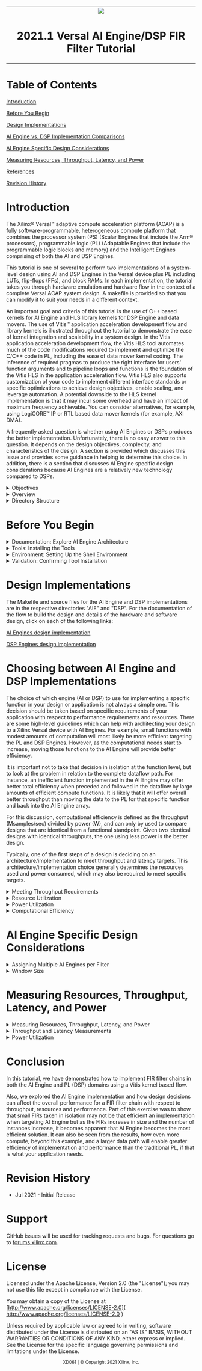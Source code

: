 <table>
 <tr>
   <td align="center"><img src="https://www.xilinx.com/content/dam/xilinx/imgs/press/media-kits/corporate/xilinx-logo.png" width="30%"/><h1>2021.1 Versal AI Engine/DSP FIR Filter Tutorial</h1>
   </td>
 </tr>
</table>

# Table of Contents
[Introduction](#introduction)

[Before You Begin](#before-you-begin)

[Design Implementations](#design-implementations)

[AI Engine vs. DSP Implementation Comparisons](#ai-engine-vs-dsp-implementation-comparisons)

[AI Engine Specific Design Considerations](#ai-engine-specific-design-considerations)

[Measuring Resources, Throughput, Latency, and Power](#measuring-resources-throughput-latency-and-power)

[References](#references)

[Revision History](#revision-history)

# Introduction
The Xilinx® Versal™ adaptive compute acceleration platform (ACAP) is a fully software-programmable, heterogeneous compute platform that combines the processor system (PS) (Scalar Engines that include the Arm® processors), programmable logic (PL) (Adaptable Engines that include the programmable logic blocks and memory) and the Intelligent Engines comprising of both the AI and DSP Engines.

This tutorial is one of several to perform two implementations of a system-level design using AI and DSP Engines in the Versal device plus PL including LUTs, flip-flops (FFs), and block RAMs. In each implementation, the tutorial takes you through hardware emulation and hardware flow in the context of a complete Versal ACAP system design. A makefile is provided so that you can modify it to suit your needs in a different context.

An important goal and criteria of this tutorial is the use of C++ based kernels for AI Engine and HLS library kernels for DSP Engine and data movers. The use of Vitis™ application acceleration development flow and library kernels is illustrated throughout the tutorial to demonstrate the ease of kernel integration and scalability in a system design. In the Vitis application acceleration development flow, the Vitis HLS tool automates much of the code modifications required to implement and optimize the C/C++ code in PL, including the ease of data mover kernel coding. The inference of required pragmas to produce the right interface for users' function arguments and to pipeline loops and functions is the foundation of the Vitis HLS in the application acceleration flow. Vitis HLS also supports customization of your code to implement different interface standards or specific optimizations to achieve design objectives, enable scaling, and leverage automation. A potential downside to the HLS kernel implementation is that it may incur some overhead and have an impact of maximum frequency achievable. You can consider alternatives, for example, using LogiCORE™ IP or RTL based data mover kernels (for example, AXI DMA).

A frequently asked question is whether using AI Engines or DSPs produces the better implementation. Unfortunately, there is no easy answer to this question. It depends on the design objectives, complexity, and characteristics of the design. A section is provided which discusses this issue and provides some guidance in helping to determine this choice. In addition, there is a section that discusses AI Engine specific design considerations because AI Engines are a relatively new technology compared to DSPs.

<details>
<summary>Objectives</summary>

## Objectives
After completing the tutorial, you should be able to:
* Develop a system level design (FIR filter in this case) by identifying the algorithm and deploying the same algorithm on AI Engine and DSP.
* Build a complete system design by going through the various steps in the Vitis unified software platform flow, including creating the AI Engine adaptive data flow API (ADF) graph, compiling the A72 host application, and compiling PL kernels, using the Vitis compiler (`v++`) to link the AI Engine and HLS kernels with the platform, and packaging the design. You will also be able to run the design through the hardware emulation and hardware flow in a mixed System C/RTL cycle-accurate/QEMU-based simulator
* Develop a consistent harness to have the data mover kernels maintain a similar interface with AI Engine/DSP kernels (with AXI4-stream) and DDR memory (memory-mapped AXI4)
* Develop an understanding of graph control APIs to enable run-time updates using the run-time parameter (RTP) interface for the AI Engine implementation and HLS APIs for controlling HLS/PL kernels
* Develop an understanding of the various factors that influence the performance, resources, latency, and power of AI Engine and DSP implementations, so that an informed choice can be made between the two implementations.

</details>

<details>
<summary>Overview</summary>

## Overview
This tutorial implements a FIR filter chain, one implementation targeted at AI Engines and another targeted at DSP Engines.

FIR filters provide a large design space to explore. For the purposes of this tutorial, the following parameters are held fixed/constant:
* Data Type: cint16
* Coefficient type: int16
* Symmetric
* Fixed (i.e., non-reloadable) coefficients

The number of filter taps in the filters and the number of cascaded filters in the chain can be specified as parameters in the build process. Each filter in the chain consists of an identical number of taps with identical coefficients. While this is not necessarily a realistic situation, it provides a simple means for generating and managing the filter chain.  One further simplification is the use of a triangular window for the filter coefficients, allowing the taps to be generated simply through linear interpolation. (See https://www.recordingblogs.com/wiki/triangular-window or https://en.wikipedia.org/wiki/Window_function#Triangular_window)

The same filter chain is deployed in the two implementations using AI and DSP Engines. The design will compile through `v++`, and create a Petalinux-based platform via script as well as generate the PDI and host application.

The makefile based design build process can be directed to build different length chains with a specified number of taps. A similar set of harnesses are developed and maintained between the two implementations to store input/output vectors in DDR memory and use the data mover kernels to move data to and from AI Engine and DSP kernels. In both cases, XRT running A-72 controls data flow in compute and data mover kernels (graph control APIs control AI Engine kernels and HLS APIs control HLS/PL kernels).

</details>

<details>
  <summary>Directory Structure</summary>

## Directory Structure
```
filter_AIEvsDSP
+-- AIE......................contains AI Engine implementation
|   +-- build ...................created and contains subfolders from design build
|   +-- design ..................contains source and include files
|   |	+-- aie_src .................AI Engine source code
|   |	+-- app_src .................A72 application source code
|   |	+-- pl_src ..................PL (HLS) source code
|   +--run_dir...................contains bootable image files to run HW flow
+-- DSP......................contains DSP Engine implementation
|   +-- build ......................created and contains subfolders from design build
|   +-- design......................contains source and include files
|   |	+-- app_src .................A72 application source code
|   |	+-- pl_src ..................PL (HLS) source code
|   +--run_dir...................contains bootable image files to run HW flow
+-- report_dir...............contains the generated resource and power utilization reports for both AI Engine and DSP implementations
```

</details>

# Before You Begin

<details>
<summary>Documentation: Explore AI Engine Architecture</summary>

## *Documentation*: Explore AI Engine Architecture

* [AI Engine Development Design Process](https://www.xilinx.com/support/documentation-navigation/design-process/ai-engine-development.html)

* [AM009 AI Engine Architecture Manual](https://www.xilinx.com/support/documentation/architecture-manuals/am009-versal-ai-engine.pdf)

* [Versal ACAP AI Engines for Dummies](https://forums.xilinx.com/t5/Design-and-Debug-Techniques-Blog/Versal-ACAP-AI-Engines-for-Dummies/ba-p/1132493)

</details>

<details>

<summary>Tools: Installing the Tools</summary>

## *Tools*: Installing the Tools

Tools Documentation:

* [Versal AI Engines Secure Site](https://www.xilinx.com/member/forms/registration/versal_ai_engines.html#documentation)

* [AI Engine Documentation](https://www.xilinx.com/html_docs/xilinx2021_1/vitis_doc/yii1603912637443.html)

To build and run the FIR filter tutorial (AI Engine and DSP implementations), you will need the following tools downloaded/installed:

* Install the [Vitis Software Platform 2021.1](https://www.xilinx.com/html_docs/xilinx2021_1/vitis_doc/acceleration_installation.html#dhg1543555360045__ae364401)

* Obtain licenses for AI Engine tools

* Follow the instructions in [Installing Xilinx Runtime and Platforms](https://www.xilinx.com/html_docs/xilinx2021_1/vitis_doc/acceleration_installation.html#dhg1543555360045__ae364401) (XRT)

* Download and setup the [VCK190 Vitis Platform for 2021.1](https://www.xilinx.com/member/vck190_headstart.html#docs)

* [DSP Library (DSPLib) Documentation](https://xilinx.github.io/Vitis_Libraries/dsp/2021.1/index.html)

* Download the [DSP Library](https://github.com/Xilinx/Vitis_Libraries/tree/master/dsp)

</details>

<details>
<summary>Environment: Setting Up the Shell Environment</summary>

## Environment: Setting Up the Shell Environment
When the elements of the Vitis software platform are installed, update the shell environment script. Set the environment variables to your system specific paths.

Edit `env_setup.sh` script with your file paths:
```bash
export XILINX_XRT=<XRT-LOCATION>
export PLATFORM_REPO_PATHS=<YOUR-PLATFORM-DIRECTORY>
export DSPLIB_ROOT=<PATH-TO-DSP-LIBRARY>

source <XILNX-TOOLS-LOCATION>/Vitis/<TOOLS-BUILD>/settings64.sh
source $XILINX_XRT/setup.sh
```
Then source the environment script:
```bash
source env_setup.sh
```  

</details>

<details>
<summary>Validation: Confirming Tool Installation</summary>

## Validation: Confirming Tool Installation
```bash
which vitis
which aiecompiler
```

Confirm that you have the VCK190 production base platform.
```bash
platforminfo --list | grep -m 1 -A 9 vck190_base
```
Output of the previous command should be as follows:
```bash
"baseName": "xilinx_vck190_base_202110_1",
            "version": "1.0",
            "type": "sdsoc",
            "dataCenter": "false",
            "embedded": "true",
            "externalHost": "false",
            "serverManaged": "false",
            "platformState": "pre_synth",
            "usesPR": "false",
```

</details>

# Design Implementations
The Makefile and source files for the AI Engine and DSP implementations are in the respective directories "AIE" and "DSP". For the documentation of the flow to build the design and details of the hardware and software design, click on each of the following links:

[AI Engines design implementation](AIE)

[DSP Engines design implementation](DSP)


# Choosing between AI Engine and DSP Implementations
The choice of which engine (AI or DSP) to use for implementing a specific function in your design or application is not always a simple one. This decision should be taken based on specific requirements of your application with respect to performance requirements and resources. There are some high-level guidelines which can help with architecting your design to a Xilinx Versal device with AI Engines. For example, small functions with modest amounts of computation will most likely be more efficient targeting the PL and DSP Engines. However, as the computational needs start to increase, moving those functions to the AI Engine will provide better efficiency.

It is important not to take that decision in isolation at the function level, but to look at the problem in relation to the complete dataflow path. For instance, an inefficient function implemented in the AI Engine may offer better total efficiency when preceded and followed in the dataflow by large amounts of efficient compute functions. It is likely that it will offer overall better throughput than moving the data to the PL for that specific function and back into the AI Engine array.

For this discussion, computational efficiency is defined as the throughput (Msamples/sec) divided by power (W), and can only by used to compare designs that are identical from a functional standpoint. Given two identical designs with identical throughputs, the one using less power is the better design.

Typically, one of the first steps of a design is deciding on an architecture/implementation to meet throughput and latency targets. This architecture/implementation choice generally determines the resources used and power consumed, which may also be required to meet specific targets.

<details>
<summary>Meeting Throughput Requirements</summary>

## Meeting Throughput Requirements

For DSP based design, the designer begins with an estimate of the system clock rate that the PL is capable of, and divides that by the desired filter throughput to determine how many clock cycles can be used to process a sample. By feeding this number into the FIR compiler, the FIR is constructed with the minimum resources required to implement the design; the higher the clock cycles per sample, the fewer resources used.

For AI Engine based designs, a FIR kernel running on the AI Engine is executing its code at the AI Engine clock rate (which 1 GHz for the platform used). The maximum throughput of various filter configuration has been benchmarked and can be found on the [Vitis DSP Library Benchmark/ QoR page](https://xilinx.github.io/Vitis_Libraries/dsp/2021.1/user_guide/L2/5-benchmark.html).

For the filter sizes selected in this tutorial, the following AI Engine throughputs were obtained:

| Taps | Throughput   |
|------|--------------|
|   15 | 986.1 Msps(*)|
|   64 | 266.3 Msps   |
|  129 | 171.4 Msps   |
|  240 | 105.9 Msps   |

(*)Note: This result is I/O bound.

The previous table shows the achieved throughput using one AI Engine per FIR. It is possible within the AI Engine array architecture to cascade partial products between neighboring AI Engine tiles and this can help improve overall throughput for a function at the expense of additional resources being used. This is no different to traditional FPGA design in the PL. See [Assigning Multiple AI Engines per Filter](#assigning-multiple-ai-engines-per-filter).

</details>

<details>
<summary>Resource Utilization</summary>

## Resource Utilization

The AI Engine can reduce the overall requirement on the PL and DSPs in a design with a lot of vectorizable compute. For example, the following shows the required resources for the same 64-Tap FIR filter implemented in both AI Engine and PL with DSPs:

| Impl | Filters | Taps | Param        | Throughput | LUTS  | Flops | BRAM  | DSP   | AIE   |
|------|---------|------|--------------|------------|-------|-------|-------|-------|-------|
| AIE  |     1   |   64 | win=256      | 266.3 Msps |   213 |   586 |     0 |     0 |     1 |
| DSP  |     1   |   64 | ck_per_sam=1 | 299.8 Msps |  1025 |  4912 |     0 |    64 |     0 |
| AIE  |    10   |   64 | win=256      | 266.3 Msps |   211 |   586 |     0 |     0 |    10 |
| DSP  |    10   |   64 | ck_per_sam=1 | 299.8 Msps |  8787 | 46995 |     0 |   640 |     0 |
| AIE  |     1   |  240 | win=256      | 112.6 Msps |   217 |   586 |     0 |     0 |     1 |
| DSP  |     1   |  240 | ck_per_sam=4 |  75.0 Msps |  1616 |  6243 |     0 |    64 |     0 |
| AIE  |    10   |  240 | win=256      | 112.6 Msps |   213 |   586 |     0 |     0 |    10 |
| DSP  |    10   |  240 | ck_per_sam=4 |  74.9 Msps | 14760 | 60209 |     0 |   640 |     0 |

It is clear that the AI Engine implementation offers significant savings of PL resources, especially as the design size increases.

(*)Note: For the 240 tap FIR filter, the DSP version is processing one sample every four clock cycles. This reduces the throughput, but also proportionately reduces the logic and power. If ck_per_sam were to be set to one, it would provide four times the resources, but it would also utilize four times the resources and power.

</details>

<details>
<summary>Power Utilization</summary>

## Power Utilization
In general, smaller designs are more power efficient in the PL than in AI Engines, but the advantage switches over to AI Engines as the design becomes larger.

This can been seen in the following dynamic power graph for 240-tap FIR chains with 1, 5, and 10 filters. In the case of the DSP implementation, the power slope is a straight line which would go through the origin. For the AI Engine implementation, a single filter starts off with a much higher dynamic power, but the slope is shallower, so in a 5 filter chain, the power is similar, with the advantage starting to shift to the AI engines, and at ten engines the power of the AI Engine implementation is using 1 Watt less than that of the DSP chain.
![Image of 240 Tap FIR filter dynamic power](images/fir_graph_240tap_power.png)

</details>

<details>
<summary>Computational Efficiency</summary>

## Computational Efficiency
Computational efficiency is perhaps the best metric for comparing two designs. It is calculated by dividing the throughput by the power consumed (Msamples/Watt). For a given design, the one with a higher number is more efficient in its use of power to perform the computations.  In the following graph computational efficiency is plotted for a 240 tap filter chain with 1, 5 and 10 filters. For this graph the slope is not relevant, but whether for a given chain, the efficiency of a design is better or worse than the other implementation. Here we can see that the computation efficiency is better for one a DSP implementation one filter chain, but the AI Engine implementation efficiency is better as the number of filters increases.

![Image of 240 Tap FIR computational efficiency](images/fir_graph_240tap_efficiency.png)

</details>

# AI Engine Specific Design Considerations

<details>
<summary>Assigning Multiple AI Engines per Filter</summary>
## Assigning Multiple AI Engines per Filter
For A DSP implementation, specifying the number of clocks per sample establishes the throughput and is the primary factor in determining how many resources are required, and the relationship is quite linear.

For the AI Engine DSPLib FIR filter kernels, the kernels provide a parameter called cascade length (CASC_LEN), which can be used to assign multiple AI Engines to a particular filter kernel. This results in increased throughput, but the relationship is not linear. The following graphs show the results for a single 129 tap FIR filter, with CASC_LENs of 1,2, and 4.
![Image of 129 Tap FIR filter metrics](images/fir_graph_129tap_casc_len.png)

As can be seen, going from CASC_LEN =1 to CASC_LEN=2 produces a significant improvement in performance. Going from CASC_LEN=2 to CASC_LEN=4 increases performance even further, but offers diminishing returns. Given that power increases with increasing AI Engines, the resulting computation efficiency chart shows that adding more AI Engines actually decreases computational efficiency.

However, some application may need every bit of throughput performance available and are not power constrained, others may see the two cascade option as optimal as it gives the best performance while maintaining the design within the power constraints. All decisions should be made with the complete application and its requirements in mind.

The following table provides some additional information on data on throughput for various filter sizes using different cascade lengths:

| Taps | Throughput (CASC_LEN=1) | Throughput (CASC_LEN=1) | Throughput (CASC_LEN=2) |
|------|-------------------------|-------------------------|-------------------------|
|   15 | 986.1 Msps(*)           | Too small to cascade    | Too small to cascade    |
|   64 | 266.3 Msps              | 352.6 Msps              | 450.0 Msps              |
|  129 | 171.4 Msps              | 254.8 Msps              | 324.1 Msps              |
|  240 | 105.9 Msps              | 179.8 Msps              | 234.4 Msps              |

(*)Note: this result is I/O bound.

</details>

<details>
<summary>Window Size</summary>
## Window Size
The AI Engine processes data in bursts and these data bursts are transferred between AI Engines utilizing ping-pong buffers. The data from one engine is written into one of the two buffers and when it is filled, the buffers are swapped and the data read out by the downstream engine. The size of these data bursts is referred to as the window size, and establishing the optimum window size is a balancing act between throughput and latency. Larger window sizes provide higher throughput because there the burst overhead is less of an influence on the performance. However, latency increases proportionately to the window size.

Thus, the window size should be chosen to be just large enough such that the desired throughput target is met.

The following is data for the AI Engine 1-fir 64-tap filter example for various window sizes:

| Impl | Filters | Taps | Window Size | Throughput | Latency  |
|------|---------|------|-------------|------------|----------|
| AIE  |     1   |   64 |       64    | 200.0 Msps | 0.453 us |
| AIE  |     1   |   64 |      256    | 266.3 Msps | 1.287 us |
| AIE  |     1   |   64 |     1024    | 297.8 Msps | 4.533 us |

If, for example, our throughput requirements were 250 Msps, a window size of 256 would satisfy that performance requirement with the least amount of latency.

</details>

# Measuring Resources, Throughput, Latency, and Power

<details>
<summary>Measuring Resources, Throughput, Latency, and Power</summary>

## Resource Utilization
The resource utilization information can be found in the report_dir directory, with the file name: fir_[aie|dsp]_<number_of_fir_filters>firs_<number_of_filter_taps>taps_utilization.txt

Or, if you wish to extract this information from the design yourself, open the project in Vivado tools:

`build/fir_aie_$(N_FIR_FILTERS)firs_$(N_FIR_TAPS)taps/[hw|hw_emu]/_x/link/vivado/vpl/prj/prj.xpr`

Then open the implemented design and select **Report Utilization**.
</details>

<details>
<summary>Throughput and Latency Measurements</summary>

## Throughput and Latency Measurements
To maintain consistency between the AI Engine and DSP implementation, the same flow to measure throughput is used to run the design in hardware and capture trace data in run time. Refer to [Vitis Unified Software Development Platform documentation](https://www.xilinx.com/html_docs/xilinx2021_1/vitis_doc/acceleration_installation.html#dhg1543555360045__ae364401) for more information.
To setup the flow to measure throughput, refer to the section "Run on Hardware" in the AI Engine and DSP implementation documentation, and run the application.

After the application has been run, three files will be created:
* device_trace_0.csv
* hal_host_trace.csv
* xclbin.run_summary
Transfer the .csv and _summary files back to the run_dir directory, for example:
```
Scp -r *.csv *_summary <user>@10.10.71.101:<path>
```
Then run vitis_analyzer, open the `xclbin.run_summary_file`, and select `Timeline Trace`:

A trace of the AI Engine implementation with N_FIR_FILTERS=5 and N_FIR_TAPS=64 is shown in the following figure:
![Image of FIR filter AI Engine implementation 5 Filters 64 Taps Trace](images/fir_aie_5firs_64taps_trace.png)

To measure throughput, the cursors are lined up with the start and end of the read (S2MM) stream (cursor times with ns resolution can be obtained by zooming in further):
```
Data Transfer Interval = 560,429.557 - 551,981.333 = 8,448.224 us

Throughput = Samples /(Data Transfer Interval)
          = (512 x 4096 bytes) / 8448.224 us
          = 248.2 Msamples / sec
```

To measure latency, the measurement is made from the start of the write (MM2S) stream to the start of the read (S2MM) stream:
```
Latency = 551,981.333 - 551,976.147 = 5.186 us
```

</details>

<details>
<summary>Power Utilization</summary>

### Power Utilization
The power utilization information can be found in the report_dir directory, with the file name: fir_[aie|dsp]_<number_of_fir_filters>firs_<number_of_filter_taps>taps_power.txt

Or, if you wish to extract this information from the design yourself, open the project in Vivado:

`build/fir_aie_$(N_FIR_FILTERS)firs_$(N_FIR_TAPS)taps/[hw|hw_emu]/_x/link/vivado/vpl/prj/prj.xpr`

Then open the implemented design and select **Report Power**.
</details>

# Conclusion

In this tutorial, we have demonstrated how to implement FIR filter chains in both the AI Engine and PL (DSP) domains using a Vitis kernel based flow.

Also, we explored the AI Engine implementation and how design decisions can affect the overall performance for a FIR filter chain with respect to throughput, resources and performance. Part of this exercise was to show that small FIRs taken in isolation may not be that efficient an implementation when targeting AI Engine but as the FIRs increase in size and the number of instances increase, it becomes apparent that AI Engine becomes the most efficient solution. It can also be seen from the results, how even more compute, beyond this example, and a larger data path will enable greater efficiency of implementation and performance than the traditional PL, if that is what your application needs.

# Revision History
* Jul 2021 - Initial Release

# Support

GitHub issues will be used for tracking requests and bugs. For questions go to [forums.xilinx.com](http://forums.xilinx.com/).

# License

Licensed under the Apache License, Version 2.0 (the "License"); you may not use this file except in compliance with the License.

You may obtain a copy of the License at [http://www.apache.org/licenses/LICENSE-2.0]( http://www.apache.org/licenses/LICENSE-2.0 )



Unless required by applicable law or agreed to in writing, software distributed under the License is distributed on an "AS IS" BASIS, WITHOUT WARRANTIES OR CONDITIONS OF ANY KIND, either express or implied. See the License for the specific language governing permissions and limitations under the License.

<p align="center"><sup>XD061 | &copy; Copyright 2021 Xilinx, Inc.</sup></p>
